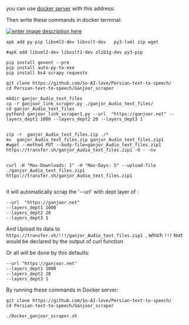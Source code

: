 you can use [docker server][1] with this address:

Then write these commands in docker terminal:

[![enter image description here][2]][2]
```
apk add py-pip libxml2-dev libxslt-dev   py3-lxml zip wget 

#apk add libxml2-dev libxslt1-dev zlib1g-dev py3-pip

pip install gevent --pre
pip install auto-py-to-exe
pip install bs4 scrapy requests

git clone https://github.com/So-AI-love/Persian-text-to-speech/
cd Persian-text-to-speech/Ganjoor_scraper

mkdir ganjor_Audio_text_files
cp -r ganjoor_link_scraper.py ./ganjor_Audio_text_files/
cd ganjor_Audio_text_files
python3 ganjoor_link_scraper1.py --url  "https://ganjoor.net" --layers_dept1 1000 --layers_dept2 20 --layers_dept3 1


zip -r  ganjor_Audio_text_files.zip ./*
mv  ganjor_Audio_text_files.zip ganjor_Audio_text_files.zip1
#wget --method PUT --body-file=ganjor_Audio_text_files.zip1 https://transfer.sh/ganjor_Audio_text_files.zip1 -O - -nv


curl -H "Max-Downloads: 1" -H "Max-Days: 5" --upload-file ./ganjor_Audio_text_files.zip1 https://transfer.sh/ganjor_Audio_text_files.zip1 


```
It will automatically scrap the '--url' with dept layer of :

```
--url  "https://ganjoor.net"
--layers_dept1 1000 
--layers_dept2 20 
--layers_dept3 1
```
And Upload its data to `https://transfer.sh/!!!/ganjor_Audio_text_files.zip1 `, which `!!!` text would be declared by the output of curl function

Or all will be done by this defaults:

```
--url "https://ganjoor.net"
--layers_dept1 1000 
--layers_dept2 20 
--layers_dept3 1
```


By running these commands in Docker server:

```
git clone https://github.com/So-AI-love/Persian-text-to-speech/
cd Persian-text-to-speech/Ganjoor_scraper

./Docker_ganjoor_scraper.sh

```


  [1]: https://labs.play-with-docker.com/
  [2]: https://i.stack.imgur.com/aYqdN.png
